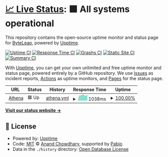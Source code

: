 # [📈 Live Status](https://status.athenacopilot.ai): <!--live status--> **🟩 All systems operational**

This repository contains the open-source uptime monitor and status page for [ByteLeap](https://byteleap.co), powered by [Upptime](https://github.com/upptime/upptime).

[![Uptime CI](https://github.com/byteleaphq/athena-status/workflows/Uptime%20CI/badge.svg)](https://github.com/byteleaphq/athena-status/actions?query=workflow%3A%22Uptime+CI%22)
[![Response Time CI](https://github.com/byteleaphq/athena-status/workflows/Response%20Time%20CI/badge.svg)](https://github.com/byteleaphq/athena-status/actions?query=workflow%3A%22Response+Time+CI%22)
[![Graphs CI](https://github.com/byteleaphq/athena-status/workflows/Graphs%20CI/badge.svg)](https://github.com/byteleaphq/athena-status/actions?query=workflow%3A%22Graphs+CI%22)
[![Static Site CI](https://github.com/byteleaphq/athena-status/workflows/Static%20Site%20CI/badge.svg)](https://github.com/byteleaphq/athena-status/actions?query=workflow%3A%22Static+Site+CI%22)
[![Summary CI](https://github.com/byteleaphq/athena-status/workflows/Summary%20CI/badge.svg)](https://github.com/byteleaphq/athena-status/actions?query=workflow%3A%22Summary+CI%22)

With [Upptime](https://upptime.js.org), you can get your own unlimited and free uptime monitor and status page, powered entirely by a GitHub repository. We use [Issues](https://github.com/byteleaphq/athena-status/issues) as incident reports, [Actions](https://github.com/byteleaphq/athena-status/actions) as uptime monitors, and [Pages](https://status.athenacopilot.ai) for the status page.

<!--start: status pages-->
<!-- This summary is generated by Upptime (https://github.com/upptime/upptime) -->
<!-- Do not edit this manually, your changes will be overwritten -->
<!-- prettier-ignore -->
| URL | Status | History | Response Time | Uptime |
| --- | ------ | ------- | ------------- | ------ |
| <img alt="" src="https://icons.duckduckgo.com/ip3/app.athenacopilot.ai.ico" height="13"> [Athena](https://app.athenacopilot.ai) | 🟩 Up | [athena.yml](https://github.com/anshg1214/athena-status/commits/HEAD/history/athena.yml) | <details><summary><img alt="Response time graph" src="./graphs/athena/response-time-week.png" height="20"> 1038ms</summary><br><a href="https://status.athenacopilot.ai/history/athena"><img alt="Response time 1138" src="https://img.shields.io/endpoint?url=https%3A%2F%2Fraw.githubusercontent.com%2Fanshg1214%2Fathena-status%2FHEAD%2Fapi%2Fathena%2Fresponse-time.json"></a><br><a href="https://status.athenacopilot.ai/history/athena"><img alt="24-hour response time 962" src="https://img.shields.io/endpoint?url=https%3A%2F%2Fraw.githubusercontent.com%2Fanshg1214%2Fathena-status%2FHEAD%2Fapi%2Fathena%2Fresponse-time-day.json"></a><br><a href="https://status.athenacopilot.ai/history/athena"><img alt="7-day response time 1038" src="https://img.shields.io/endpoint?url=https%3A%2F%2Fraw.githubusercontent.com%2Fanshg1214%2Fathena-status%2FHEAD%2Fapi%2Fathena%2Fresponse-time-week.json"></a><br><a href="https://status.athenacopilot.ai/history/athena"><img alt="30-day response time 1074" src="https://img.shields.io/endpoint?url=https%3A%2F%2Fraw.githubusercontent.com%2Fanshg1214%2Fathena-status%2FHEAD%2Fapi%2Fathena%2Fresponse-time-month.json"></a><br><a href="https://status.athenacopilot.ai/history/athena"><img alt="1-year response time 1138" src="https://img.shields.io/endpoint?url=https%3A%2F%2Fraw.githubusercontent.com%2Fanshg1214%2Fathena-status%2FHEAD%2Fapi%2Fathena%2Fresponse-time-year.json"></a></details> | <details><summary><a href="https://status.athenacopilot.ai/history/athena">100.00%</a></summary><a href="https://status.athenacopilot.ai/history/athena"><img alt="All-time uptime 99.97%" src="https://img.shields.io/endpoint?url=https%3A%2F%2Fraw.githubusercontent.com%2Fanshg1214%2Fathena-status%2FHEAD%2Fapi%2Fathena%2Fuptime.json"></a><br><a href="https://status.athenacopilot.ai/history/athena"><img alt="24-hour uptime 100.00%" src="https://img.shields.io/endpoint?url=https%3A%2F%2Fraw.githubusercontent.com%2Fanshg1214%2Fathena-status%2FHEAD%2Fapi%2Fathena%2Fuptime-day.json"></a><br><a href="https://status.athenacopilot.ai/history/athena"><img alt="7-day uptime 100.00%" src="https://img.shields.io/endpoint?url=https%3A%2F%2Fraw.githubusercontent.com%2Fanshg1214%2Fathena-status%2FHEAD%2Fapi%2Fathena%2Fuptime-week.json"></a><br><a href="https://status.athenacopilot.ai/history/athena"><img alt="30-day uptime 99.76%" src="https://img.shields.io/endpoint?url=https%3A%2F%2Fraw.githubusercontent.com%2Fanshg1214%2Fathena-status%2FHEAD%2Fapi%2Fathena%2Fuptime-month.json"></a><br><a href="https://status.athenacopilot.ai/history/athena"><img alt="1-year uptime 99.97%" src="https://img.shields.io/endpoint?url=https%3A%2F%2Fraw.githubusercontent.com%2Fanshg1214%2Fathena-status%2FHEAD%2Fapi%2Fathena%2Fuptime-year.json"></a></details>

<!--end: status pages-->

[**Visit our status website →**](https://status.athenacopilot.ai)

## 📄 License

- Powered by: [Upptime](https://github.com/upptime/upptime)
- Code: [MIT](./LICENSE) © [Anand Chowdhary](https://anandchowdhary.com), supported by [Pabio](https://pabio.com)
- Data in the `./history` directory: [Open Database License](https://opendatacommons.org/licenses/odbl/1-0/)
